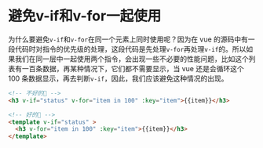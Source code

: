 



# 避免v-if和v-for一起使用
为什么要避免`v-if`和`v-for`在同一个元素上同时使用呢？因为在 vue 的源码中有一段代码时对指令的优先级的处理，这段代码是先处理`v-for`再处理`v-if`的。所以如果我们在同一层中一起使用两个指令，会出现一些不必要的性能问题，比如这个列表有一百条数据，再某种情况下，它们都不需要显示，当 vue 还是会循环这个 100 条数据显示，再去判断`v-if`，因此，我们应该避免这种情况的出现。

```html
<!-- 不好的🌰 -->
<h3 v-if="status" v-for="item in 100" :key="item">{{item}}</h3>

<!-- 好的🌰 -->
<template v-if="status" >
  <h3 v-for="item in 100" :key="item">{{item}}</h3>
</template>
```